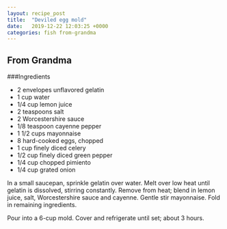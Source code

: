 ```yaml
---
layout: recipe_post
title:  "Deviled egg mold"
date:   2019-12-22 12:03:25 +0000
categories: fish from-grandma
---
```


## From Grandma
###Ingredients
* 2 envelopes unflavored gelatin
* 1 cup water
* 1/4 cup lemon juice
* 2 teaspoons salt
* 2 Worcestershire sauce
* 1/8 teaspoon cayenne pepper
* 1 1/2 cups mayonnaise
* 8 hard-cooked eggs, chopped
* 1 cup finely diced celery
* 1/2 cup finely diced green pepper
* 1/4 cup chopped pimiento
* 1/4 cup grated onion


In a small saucepan, sprinkle gelatin over water. Melt over low heat until gelatin is dissolved, stirring constantly. Remove from heat; blend in lemon juice, salt, Worcestershire sauce and cayenne. Gentle stir mayonnaise. Fold in remaining ingredients.

Pour into a 6-cup mold. Cover and refrigerate until set; about 3 hours.
